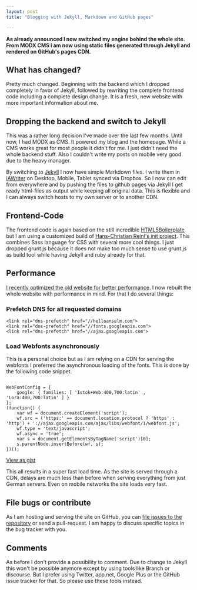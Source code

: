 ```yaml
---
layout: post
title: "Blogging with Jekyll, Markdown and GitHub pages"

---
```


**As already announced I now switched my engine behind the whole site. From MODX CMS I am now using static files generated through Jekyll and rendered on GitHub's pages CDN.**

## What has changed?

Pretty much changed. Beginning with the backend which I dropped completely in favor of Jekyll, followed by rewriting the complete frontend code including a complete design change. It is a fresh, new website with more important information about me.

## Dropping the backend and switch to Jekyll

This was a rather long decision I've made over the last few months. Until now, I had MODX as CMS. It powered my blog and the homepage. While a CMS works great for most people it didn't for me. I just didn't need the whole backend stuff. Also I couldn't write my posts on mobile very good due to the heavy manager.

By switching to [Jekyll](https://github.com/mojombo/jekyll) I now have simple Markdown files. I write them in [iAWriter](http://www.iawriter.com/mac/) on Desktop, Mobile, Tablet synced via Dropbox. So I now can edit from everywhere and by pushing the files to github pages via Jekyll I get ready html-files as output while keeping all original data. This is flexible and I can always switch hosts to my own server or to another CDN.

## Frontend-Code

The frontend code is again based on the still incredible [HTML5Boilerplate](http://html5boilerplate.com/) but I am using a customized build of [Hans-Christian Reinl's init project](https://github.com/drublic/init). This combines Sass language for CSS with several more cool things. I just dropped grunt.js because it does not make too much sense to use grunt.js as build tool while having Jekyll and ruby already for that.

## Performance

[I recently optimized the old website for better performance](/2012/high-performance-blog/). I now rebuilt the whole website with performance in mind. For that I do several things:

### Prefetch DNS for all requested domains

	<link rel="dns-prefetch" href="//helloanselm.com">
	<link rel="dns-prefetch" href="//fonts.googleapis.com">
	<link rel="dns-prefetch" href="//ajax.googleapis.com">

### Load Webfonts asynchronously

This is a personal choice but as I am relying on a CDN for serving the webfonts I preferred the asynchronous loading of the fonts. This is done by the following code snippet.

<pre class="language-javascript"><code>
WebFontConfig = {
	google: { families: [ 'Istok+Web:400,700:latin' , 'Lora:400,700:latin' ] }
};
(function() {
	var wf = document.createElement('script');
	wf.src = ('https:' == document.location.protocol ? 'https' : 'http') + '://ajax.googleapis.com/ajax/libs/webfont/1/webfont.js';
	wf.type = 'text/javascript';
	wf.async = 'true';
	var s = document.getElementsByTagName('script')[0];
	s.parentNode.insertBefore(wf, s);
})();
</code></pre>
[View as gist](https://gist.github.com/anselmh/5133497)

This all results in a super fast load time. As the site is served through a CDN, delays are much less than before when serving everything from just German servers. Even on mobile networks the site loads very fast.

## File bugs or contribute

As I am hosting and serving the site on GitHub, you can [file issues to the repository](https://github.com/anselmh/anselmh.github.com) or send a pull-request. I am happy to discuss specific topics in the bug tracker with you.

## Comments

As before I don't provide a possibility to comment. Due to change to Jekyll this won't be possible anymore except by using tools like Branch or discourse. But I prefer using Twitter, app.net, Google Plus or the GitHub issue tracker for that. So please use these tools instead.